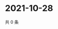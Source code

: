 # 2021-10-28

共 0 条

<!-- BEGIN WEIBO -->
<!-- 最后更新时间 Thu Oct 28 2021 16:13:30 GMT+0800 (China Standard Time) -->

<!-- END WEIBO -->
